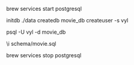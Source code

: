 brew services start postgresql

initdb ./data
createdb movie_db
createuser -s vyl

psql -U vyl -d movie_db

\i schema/movie.sql

brew services stop postgresql
